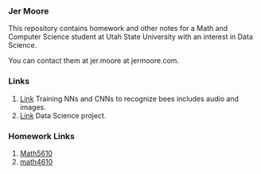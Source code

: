 ### Jer Moore

This repository contains homework and other notes for a Math and Computer Science student at Utah State University with an interest in Data Science.

You can contact them at jer.moore at jermoore.com.

### Links
1. [Link]() Training NNs and CNNs to recognize bees includes audio and images.
2. [Link]() Data Science project. 

### Homework Links

1. [Math5610](https://thedegreeisalie.github.io/Math5610)
2. [math4610](https://thedegreeisalie.github.io/math4610)

